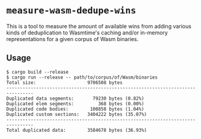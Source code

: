 # `measure-wasm-dedupe-wins`

This is a tool to measure the amount of available wins from adding various kinds
of deduplication to Wasmtime's caching and/or in-memory representations for a
given corpus of Wasm binaries.

## Usage

```
$ cargo build --release
$ cargo run --release -- path/to/corpus/of/Wasm/binaries
Total size:                   9706508 bytes
--------------------------------------------------------------------------------
Duplicated data segments:       79230 bytes (0.82%)
Duplicated elem segments:         368 bytes (0.00%)
Duplicated code bodies:        100858 bytes (1.04%)
Duplicated custom sections:   3404222 bytes (35.07%)
--------------------------------------------------------------------------------
Total duplicated data:        3584678 bytes (36.93%)
```
